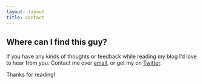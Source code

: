 ```yaml
---
layout: layout
title: Contact
---
```


## Where can I find this guy?

If you have any kinds of thoughts or feedback while reading my blog I’d love to hear from you. Contact me over [email](mailto:tonini.samuel@gmail.com "my email!"), or get my on [Twitter](http://twitter.com/samueltonini "tweets!").

Thanks for reading!
